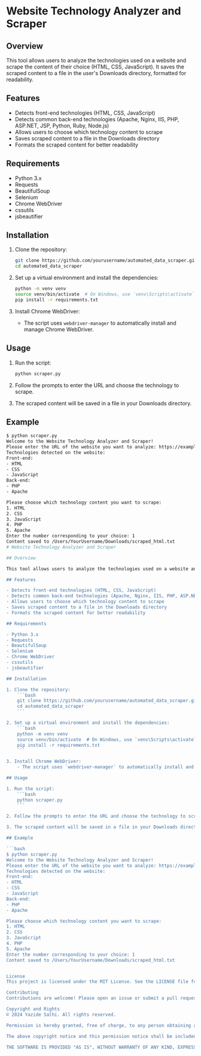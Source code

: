 # Website Technology Analyzer and Scraper

## Overview

This tool allows users to analyze the technologies used on a website and scrape the content of their choice (HTML, CSS, JavaScript). It saves the scraped content to a file in the user's Downloads directory, formatted for readability.

## Features

- Detects front-end technologies (HTML, CSS, JavaScript)
- Detects common back-end technologies (Apache, Nginx, IIS, PHP, ASP.NET, JSP, Python, Ruby, Node.js)
- Allows users to choose which technology content to scrape
- Saves scraped content to a file in the Downloads directory
- Formats the scraped content for better readability

## Requirements

- Python 3.x
- Requests
- BeautifulSoup
- Selenium
- Chrome WebDriver
- cssutils
- jsbeautifier

## Installation

1. Clone the repository:
    ```bash
    git clone https://github.com/yourusername/automated_data_scraper.git
    cd automated_data_scraper
    ```

2. Set up a virtual environment and install the dependencies:
    ```bash
    python -m venv venv
    source venv/bin/activate  # On Windows, use `venv\Scripts\activate`
    pip install -r requirements.txt
    ```

3. Install Chrome WebDriver:
    - The script uses `webdriver-manager` to automatically install and manage Chrome WebDriver.

## Usage

1. Run the script:
    ```bash
    python scraper.py
    ```

2. Follow the prompts to enter the URL and choose the technology to scrape.

3. The scraped content will be saved in a file in your Downloads directory.

## Example

```bash
$ python scraper.py
Welcome to the Website Technology Analyzer and Scraper!
Please enter the URL of the website you want to analyze: https://example.com
Technologies detected on the website:
Front-end:
- HTML
- CSS
- JavaScript
Back-end:
- PHP
- Apache

Please choose which technology content you want to scrape:
1. HTML
2. CSS
3. JavaScript
4. PHP
5. Apache
Enter the number corresponding to your choice: 1
Content saved to /Users/YourUsername/Downloads/scraped_html.txt
# Website Technology Analyzer and Scraper

## Overview

This tool allows users to analyze the technologies used on a website and scrape the content of their choice (HTML, CSS, JavaScript). It saves the scraped content to a file in the user's Downloads directory, formatted for readability.

## Features

- Detects front-end technologies (HTML, CSS, JavaScript)
- Detects common back-end technologies (Apache, Nginx, IIS, PHP, ASP.NET, JSP, Python, Ruby, Node.js)
- Allows users to choose which technology content to scrape
- Saves scraped content to a file in the Downloads directory
- Formats the scraped content for better readability

## Requirements

- Python 3.x
- Requests
- BeautifulSoup
- Selenium
- Chrome WebDriver
- cssutils
- jsbeautifier

## Installation

1. Clone the repository:
    ```bash
    git clone https://github.com/yourusername/automated_data_scraper.git
    cd automated_data_scraper
    ```

2. Set up a virtual environment and install the dependencies:
    ```bash
    python -m venv venv
    source venv/bin/activate  # On Windows, use `venv\Scripts\activate`
    pip install -r requirements.txt
    ```

3. Install Chrome WebDriver:
    - The script uses `webdriver-manager` to automatically install and manage Chrome WebDriver.

## Usage

1. Run the script:
    ```bash
    python scraper.py
    ```

2. Follow the prompts to enter the URL and choose the technology to scrape.

3. The scraped content will be saved in a file in your Downloads directory.

## Example

```bash
$ python scraper.py
Welcome to the Website Technology Analyzer and Scraper!
Please enter the URL of the website you want to analyze: https://example.com
Technologies detected on the website:
Front-end:
- HTML
- CSS
- JavaScript
Back-end:
- PHP
- Apache

Please choose which technology content you want to scrape:
1. HTML
2. CSS
3. JavaScript
4. PHP
5. Apache
Enter the number corresponding to your choice: 1
Content saved to /Users/YourUsername/Downloads/scraped_html.txt


License
This project is licensed under the MIT License. See the LICENSE file for details.

Contributing
Contributions are welcome! Please open an issue or submit a pull request if you have any suggestions or improvements.

Copyright and Rights
© 2024 Yazide Salhi. All rights reserved.

Permission is hereby granted, free of charge, to any person obtaining a copy of this software and associated documentation files (the "Software"), to deal in the Software without restriction, including without limitation the rights to use, copy, modify, merge, publish, distribute, sublicense, and/or sell copies of the Software, and to permit persons to whom the Software is furnished to do so, subject to the following conditions:

The above copyright notice and this permission notice shall be included in all copies or substantial portions of the Software.

THE SOFTWARE IS PROVIDED "AS IS", WITHOUT WARRANTY OF ANY KIND, EXPRESS OR IMPLIED, INCLUDING BUT NOT LIMITED TO THE WARRANTIES OF MERCHANTABILITY, FITNESS FOR A PARTICULAR PURPOSE AND NONINFRINGEMENT. IN NO EVENT SHALL THE AUTHORS OR COPYRIGHT HOLDERS BE LIABLE FOR ANY CLAIM, DAMAGES OR OTHER LIABILITY, WHETHER IN AN ACTION OF CONTRACT, TORT OR OTHERWISE, ARISING FROM, OUT OF OR IN CONNECTION WITH THE SOFTWARE OR THE USE OR OTHER DEALINGS IN THE SOFTWARE.
